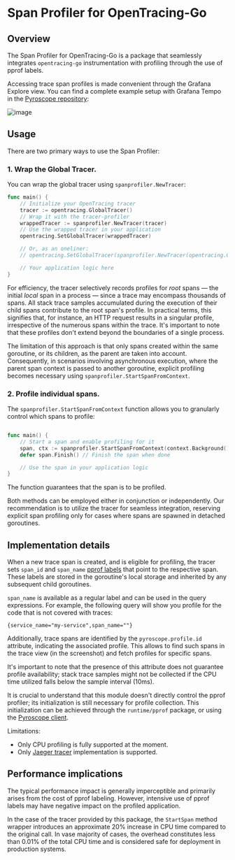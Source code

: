 # Span Profiler for OpenTracing-Go

## Overview

The Span Profiler for OpenTracing-Go is a package that seamlessly integrates `opentracing-go` instrumentation with
profiling through the use of pprof labels.

Accessing trace span profiles is made convenient through the Grafana Explore view. You can find a complete example setup
with Grafana Tempo in the [Pyroscope repository](https://github.com/grafana/pyroscope/tree/main/examples/tracing/tempo):

![image](https://github.com/grafana/otel-profiling-go/assets/12090599/31e33cd1-818b-4116-b952-c9ec7b1fb593)

## Usage

There are two primary ways to use the Span Profiler:

### 1. Wrap the Global Tracer.

You can wrap the global tracer using `spanprofiler.NewTracer`:

```go
func main() {
    // Initialize your OpenTracing tracer
    tracer := opentracing.GlobalTracer()
    // Wrap it with the tracer-profiler 
    wrappedTracer := spanprofiler.NewTracer(tracer)
    // Use the wrapped tracer in your application
    opentracing.SetGlobalTracer(wrappedTracer)

	// Or, as an oneliner:
	// opentracing.SetGlobalTracer(spanprofiler.NewTracer(opentracing.GlobalTracer()))

    // Your application logic here
}
``` 

For efficiency, the tracer selectively records profiles for _root_ spans — the initial _local_ span in a process — since
a trace may encompass thousands of spans. All stack trace samples accumulated during the execution of their child spans
contribute to the root span's profile. In practical terms, this signifies that, for instance, an HTTP request results
in a singular profile, irrespective of the numerous spans within the trace. It's important to note that these profiles
don't extend beyond the boundaries of a single process.

The limitation of this approach is that only spans created within the same goroutine, or its children, as the parent are
taken into account. Consequently, in scenarios involving asynchronous execution, where the parent span context is passed
to another goroutine, explicit profiling becomes necessary using `spanprofiler.StartSpanFromContext`.

### 2. Profile individual spans.

The `spanprofiler.StartSpanFromContext` function allows you to granularly control which spans to profile:

```go

func main() {
    // Start a span and enable profiling for it
    span, ctx := spanprofiler.StartSpanFromContext(context.Background(), "YourOperationName", tracer)
    defer span.Finish() // Finish the span when done

    // Use the span in your application logic
}
```

The function guarantees that the span is to be profiled.

Both methods can be employed either in conjunction or independently. Our recommendation is to utilize the tracer for
seamless integration, reserving explicit span profiling only for cases where spans are spawned in detached goroutines.

## Implementation details

When a new trace span is created, and is eligible for profiling, the tracer sets `span_id` and `span_name` [pprof labels](https://github.com/google/pprof/blob/master/doc/README.md#tag-filtering)
that point to the respective span. These labels are stored in the goroutine's local storage and inherited by any
subsequent child goroutines.

`span_name` is available as a regular label and can be used in the query expressions. For example, the following query 
will show you profile for the code that is not covered with traces:
```
{service_name="my-service",span_name=""}
```

Additionally, trace spans are identified by the `pyroscope.profile.id` attribute, indicating the associated profile.
This allows to find such spans in the trace view (in the screenshot) and fetch profiles for specific spans.

It's important to note that the presence of this attribute does not guarantee profile availability; stack trace samples
might not be collected if the CPU time utilized falls below the sample interval (10ms).

It is crucial to understand that this module doesn't directly control the pprof profiler; its initialization is still
necessary for profile collection. This initialization can be achieved through the `runtime/pprof` package, or using the
[Pyroscope client](https://github.com/grafana/pyroscope-go).

Limitations:
 - Only CPU profiling is fully supported at the moment.
 - Only [Jaeger tracer](https://github.com/jaegertracing/jaeger-client-go) implementation is supported.

## Performance implications

The typical performance impact is generally imperceptible and primarily arises from the cost of pprof labeling. However,
intensive use of pprof labels may have negative impact on the profiled application.

In the case of the tracer provided by this package, the `StartSpan` method wrapper introduces an approximate 20% increase
in CPU time compared to the original call. In vase majority of cases, the overhead constitutes less than 0.01% of the total
CPU time and is considered safe for deployment in production systems.
